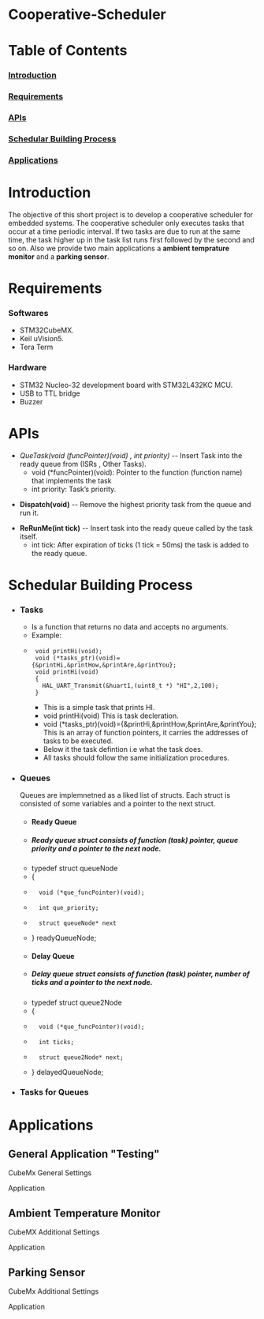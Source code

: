 # Cooperative-Scheduler
# Table of Contents 
### [Introduction](#introduction)
### [Requirements](#requirements)
### [APIs](#apis)
### [Schedular Building Process](#schedular-building-process) 
### [Applications](#applications)

# Introduction 
The objective of this short project is to develop a cooperative scheduler for embedded systems. The cooperative scheduler only executes tasks that occur at a time periodic interval. If two tasks are due to run at the same time, the task higher up in the task list runs first followed by the second and so on. Also we provide two main applications a **ambient temprature monitor** and a **parking sensor**.

# Requirements
  ### Softwares
  * STM32CubeMX.
  * Keil uVision5.
  * Tera Term
  ### Hardware
  * STM32 Nucleo-32 development board with STM32L432KC MCU.
  * USB to TTL bridge
  * Buzzer

# APIs
+ *QueTask(void (*funcPointer)(void) , int priority)** -- Insert Task into the ready queue from (ISRs , Other Tasks). 
  * void (*funcPointer)(void): Pointer to the function (function name) that implements the task
  * int priority: Task’s priority.
- **Dispatch(void)** --  Remove the highest priority task from the queue and run it.
+ **ReRunMe(int tick)** -- Insert task into the ready queue called by the task itself.
  + int tick: After expiration of ticks (1 tick = 50ms) the task is added to the ready queue.

# Schedular Building Process
  + ### Tasks
       + Is a function that returns no data and accepts no arguments.
       - Example:
       -      void printHi(void);
              void (*tasks_ptr)(void)={&printHi,&printHow,&printAre,&printYou};
              void printHi(void)
              {
                HAL_UART_Transmit(&huart1,(uint8_t *) "HI",2,100);
              }
          + This is a simple task that prints HI. 
          + void printHi(void) This is task decleration.
          + void (*tasks_ptr)(void)={&printHi,&printHow,&printAre,&printYou}; This is an array of function pointers, it carries the addresses of tasks to be executed.
          + Below it the task defintion i.e what the task does.
          + All tasks should follow the same initialization procedures. 
  - ### Queues
     Queues are implemnetned as a liked list of structs. Each struct is consisted of some variables and a pointer to the next struct.
      + #### Ready Queue
      + ##### Ready queue struct consists of function (task) pointer, queue priority and a pointer to the next node.
      -    typedef struct queueNode
      -    {
      -       void (*que_funcPointer)(void);
      -       int que_priority; 
      -       struct queueNode* next
      -   } readyQueueNode;
      - #### Delay Queue
      + #####  Delay queue struct consists of function (task) pointer, number of ticks and a pointer to the next node.
       -    typedef struct queue2Node
       -    {
       -       void (*que_funcPointer)(void);
       -       int ticks; 
       -       struct queue2Node* next;
       -    } delayedQueueNode;
  - ### Tasks for Queues 
# Applications
  ## General Application "Testing"
   CubeMx General Settings
    
   Application
  ## Ambient Temperature Monitor
   CubeMX Additional Settings
    
   Application
  ## Parking Sensor
   CubeMx Additional Settings
   
   Application
